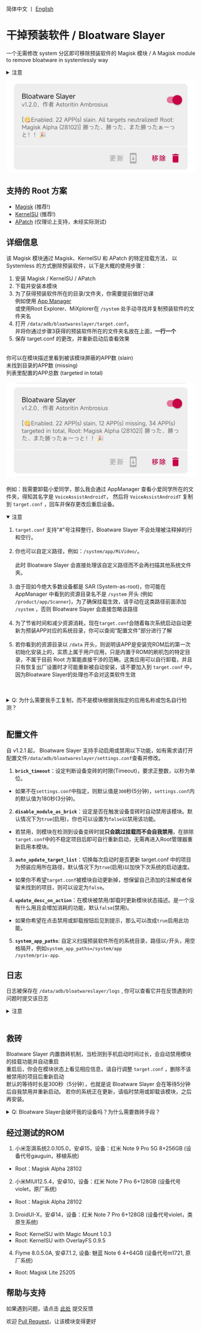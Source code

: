 简体中文 丨 [English](README_EN.md) <br>

# 干掉预装软件 / Bloatware Slayer

一个无需修改 system 分区即可移除预装软件的 Magisk 模块
/ A Magisk module to remove bloatware in systemlessly way

<details>
<summary>注意</summary>
该 Magisk 模块仅能在已解锁 Bootloader 的设备上使用，并且需要特定的 Root 模块管理器 (Magisk、KernelSU、APatch)。
如果你没有 Root 甚至没有解锁 Bootloader，那么该 Magisk 模块无法在你的设备上工作。
</details>

![Bloatware Slayer v1.2.0](webpage/img/bs_work_allclear.jpg)

## 支持的 Root 方案

- [Magisk](https://github.com/topjohnwu/Magisk) (推荐!)
- [KernelSU](https://github.com/tiann/KernelSU) (推荐!)
- [APatch](https://github.com/bmax121/APatch) (仅理论上支持，未经实际测试)

## 详细信息

该 Magisk 模块通过 Magisk、KernelSU 和 APatch 的特定挂载方法，
以 Systemless 的方式删除预装软件，以下是大概的使用步骤：

1. 安装 Magisk / KernelSU / APatch
2. 下载并安装本模块
3. 为了获得预装软件所在的目录/文件夹，你需要提前做好功课<br>
例如使用 [App Manager](https://github.com/MuntashirAkon/AppManager)<br>
或使用Root Explorer、MiXplorer在 <code>/system</code> 处手动寻找并复制预装软件的文件夹名<br>
4. 打开 <code>/data/adb/bloatwareslayer/target.conf</code>，<br>
并将你通过步骤3获得的预装软件所在的文件夹名放在上面，**一行一个**<br>
5. 保存 target.conf 的更改，并重新启动后查看效果<br><br>

你可以在模块描述里看到被该模块屏蔽的APP数 (slain)<br>
未找到目录的APP数 (missing)<br>
列表里配置的APP总数 (targeted in total)<br><br>
![Bloatware Slayer v1.2.0](webpage/img/bs_work_normal.jpg)
<br><br>
例如：我需要卸载小爱同学，那么我会通过 AppManager 查看小爱同学所在的文件夹，得知其名字是 <code>VoiceAssistAndroidT</code>，
然后将 <code>VoiceAssistAndroidT</code> 复制到 <code>target.conf</code> ，回车并保存更改后重启设备。<br>

<details open>
<summary>注意</summary>
<ol>
<li><code>target.conf</code> 支持"#"号注释整行，Bloatware Slayer 不会处理被注释掉的行和空行。</li><br>
<li>你也可以自定义路径，例如：<code>/system/app/MiVideo/</code>。</li><br>
此时 Bloatware Slayer 会直接处理该自定义路径而不会再扫描其他系统文件夹。<br><br>
<li>由于现如今绝大多数设备都是 SAR (System-as-root)，你可能在 AppManager 中看到的资源目录名不是 <code>/system</code> 开头 (例如  <code>/product/app/Scanner</code>)，为了确保挂载生效，请手动在这类路径前面添加 <code>/system</code> ，否则 Bloatware Slayer 会直接忽略该路径</li><br>
<li>为了节省时间和减少资源消耗，现在<code>target.conf</code>会随着每次系统启动自动更新为预装APP对应的系统目录，你可以查阅“配置文件”部分进行了解</li><br>
<li>若你看到的资源目录以 <code>/data</code> 开头，则说明该APP是安装完ROM后的第一次初始化安装上的，实质上属于用户应用，只是内置于ROM的刷机包的特定目录，不属于目前 Root 方案能直接干涉的范畴。这类应用可以自行卸载，并且只有恢复出厂设置时才可能重新被自动安装，请不要加入到 <code>target.conf</code> 中，因为Bloatware Slayer的处理也不会对这类软件生效</li><br>
</ol>
</details><br>

<details>
<summary>Q: 为什么需要我手工复制，而不是模块根据我指定的应用名称或包名自行检测？</summary>

**其一，应用名称和包名并不可靠，依靠这两点查找应用文件夹的效率太低了**。<br>
对于大多数规范的ROM而言，用除了英文以外的其他语言给系统目录/文件夹命名的概率极低，<br>
甚至有不少应用的应用名称跟其所在的系统目录/文件夹名没有任何关系（无论是ROM提供商的疏忽和学艺不精导致的命名细节不规范，还是为了隐藏自己收集用户信息安插的眼线APP的阴暗心思而故意不规范命名）。如果一定要这么匹配，且不说需要大量的数据统计，即使如此，误判率也还是很高。<br><br>
<em>举个例子：有个APP名为系统服务，但是其目录/文件夹名为AdPushService，其包名为com.android.adpromote</em><br><br>
至于包名，请阅读 [【已确认不会添加的功能：检测包名 / Detecting packages name is permanently off the table】](https://github.com/Astoritin/Bloatware_Slayer/issues/6#issuecomment-2693035556)。
<br>

其二，虽然该模块是在 Systemless (不修改系统) 的情况下运行，但是**你始终需要知道并确定自己正在做的事情**，你必须知道自己需要屏蔽掉哪些系统 APP，**而不是照搬别人的列表，出问题了就把责任全部推给本 Magisk 模块**。
</details><br>

## 配置文件

自 v1.2.1 起， Bloatware Slayer 支持手动启用或禁用以下功能，如有需求请打开配置文件<code>/data/adb/bloatwareslayer/settings.conf</code>查看并修改。<br>
1. **<code>brick_timeout</code>**：设定判断设备变砖的时限(Timeout)，要求正整数，以秒为单位。
 - 如果不在<code>settings.conf</code>中指定，则默认值是<code>300</code>秒(5分钟)，<code>settings.conf</code>内的默认值为180秒(3分钟)。
2. **<code>disable_module_as_brick</code>**：设定是否在触发设备变砖时自动禁用该模块。默认情况下为<code>true</code>(启用)，你也可以设置为<code>false</code>以禁用该功能。<br>
 - 若禁用，则模块在检测到设备变砖时就**只会跳过挂载而不会自我禁用**，在排除<code>target.conf</code>中的不稳定项目后即可自行重新启动，无需再进入Root管理器重新启用本模块。<br>
3. **<code>auto_update_target_list</code>**：切换每次启动时是否更新 target.conf 中的项目为预装应用所在路径，默认情况下为<code>true</code>(启用)以加快下次系统的启动速度。<br>
 - 如果你不希望<code>target.conf</code>被模块自动更新掉，想保留自己添加的注解或者保留未找到的项目，则可以设定为<code>false</code>。
4. **<code>update_desc_on_action</code>**：在模块被禁用/卸载时更新模块状态描述。是一个没有什么用且会增加消耗的功能，默认<code>false</code>(禁用)。<br>
 - 如果你希望在点击禁用或卸载按钮后见到提示，那么可以改成<code>true</code>启用此功能。
5. **<code>system_app_paths</code>**: 自定义扫描预装软件所在的系统目录，路径以<code>/</code>开头，用空格隔开，例如<code>system_app_paths=/system/app /system/priv-app</code>.

## 日志

日志被保存在 <code>/data/adb/bloatwareslayer/logs</code> ,
你可以查看它并在反馈遇到的问题时提交该日志<br>
<details><br>
<summary>注意</summary>
<del>log_pfd_(时间戳).txt 是Bloatware Slayer v1.0.9- 的核心功能相关的日志，由于此阶段系统尚未初始化完毕，你看到的日期可能会非常离谱，请不要介意。由于post-fs-data.sh已于 v1.1.0+ 移除，你不应该在反馈问题时提交该日志。</del><br>
<del>log_s_(时间戳).txt 是Bloatware Slayer v1.1.0- 附加功能相关的日志，v1.1.0+ 的核心功能的日志，时间戳已经正常初始化。</del><br>
<del>bs_log_setup_(时间戳).txt 是Bloatware Slayer 刷入时产生的碎片文件，目前……还没有什么大用。</del><br>
bs_log_core_(时间戳).txt 是Bloatware Slayer v1.2.0+ 的核心功能+附加功能相关的日志。<br>
<b>反馈问题时，请直接打包整个logs文件夹后上传。</b>
</details><br>

## 救砖

Bloatware Slayer 内置救砖机制，当检测到手机启动时间过长，会自动禁用模块的挂载功能并自动重启<br>
重启后，你会在模块状态上看见相应信息，请自行调整 <code>target.conf</code> ，删除不该被禁用的项目后重新启动<br>
默认的等待时长是300秒（5分钟），也就是说 Bloatware Slayer 会在等待5分钟后自我禁用并重新启动。
若你的系统正在更新，请临时禁用或卸载该模块，之后再安装。

<details>
<summary>Q: Bloatware Slayer会破坏我的设备吗？为什么需要救砖手段？</summary>
首先，Bloatware Slayer 只是使用了 Magisk 和 KernelSU/APatch 内置的办法，<br>
让这些预装 APP 的文件夹设置为空或者被屏蔽掉，从而使系统不再安装和加载这些软件。<br>
<b>模块本身并不会直接参与修改系统</b><br>
<b>一旦禁止或卸载本模块，所有的更改均会被还原</b><br>
你的系统也不会受到任何损害，正所谓<code>Systemless（不修改系统）</code><br>

即使如此，有些 APP 不应该也不能被随意卸载或屏蔽。
一来是考虑<b>系统稳定性</b>，部分 APP 是必须存在才能维护系统正常的运行秩序的程序，<br>
比如说设置和系统界面是在正常生产环境的设备中必须存在的 APP。<br>
不过，<b>这类 APP 数量其实很稀少</b>，可能整整100个系统 APP 中只有20~30个 APP 属于这一类，<br>
大部分系统 APP 事实上并没有多重要，该动手就动手。<br><br>
二来，某些品牌厂商（MIUI、Huawei、Google）为了持续收集用户信息<br>
会在预装软件中安插一大批看起来 “十分合理” 但是细究起来就是广告毒瘤和信息收集的 APP<br>
(Google Play 服务、Google Assistant、应用商店、SystemHelper、AnalysisCore、Joyose)<br>
这些 APP 被放在系统内置的白名单内，大部分限制对它们而言无效，
最关键的一点是，<br><b>一旦系统检测到它们被卸载或不存在，就直接拒绝开机</b><br>
一直停在开机动画界面或者拒绝提供某些服务。<br><br>
如果你将某些 APP 加入了 <code>target.conf</code> 但是卡在了开机动画甚至是开机第一屏，<br>
要么这些 APP 是<b>维持系统正常运行秩序所必须的 APP</b>，<br>
要么是<b>这些 APP 就是所谓的“一卸载就罢工”的 APP</b><br>
这个时候无论是排除法还是需要进入系统，就需要<b>救砖手段</b>了，以下是一些救砖建议：<br>

1. 对于 <b>Magisk Alpha</b>，当设备<b>两次无法正常进入系统时</b>，<b>在第三次启动就会自动进入安全模式，并禁用所有模块</b>，此时你可以进入并修改 target.conf<br>
2. 对于 <b>KernelSU / APatch</b>，在开机第一屏到开机动画期间可以<b>连续按下音量减键十次左右（连续按，不是长按）</b>,<br>
  只要你的设备的 KernelSU 内核将救砖模式的代码编译在内，那么有大概率进入 KernelSU / APatch 的安全模式，所有模块会被禁用<br>
3. 对于支持第三方 Recovery 的设备，当你使用 Magisk 时，你也可以<b>直接使用这类 Recovery 的模块管理界面，轻松禁用 Bloatware Slayer</b><br>
</details>

## 经过测试的ROM
1. 小米澎湃系统2.0.105.0，安卓15，设备：红米 Note 9 Pro 5G 8+256GB (设备代号gauguin，移植系统)
- Root：Magisk Alpha 28102
2. 小米MIUI12.5.4，安卓10，设备：红米 Note 7 Pro 6+128GB (设备代号violet，原厂系统)
- Root：Magisk Alpha 28102
3. DroidUI-X，安卓14，设备：红米 Note 7 Pro 6+128GB (设备代号violet，类原生系统)
- Root: KernelSU with Magic Mount 1.0.3
- Root: KernelSU with OverlayFS 0.9.5
4. Flyme 8.0.5.0A, 安卓7.1.2, 设备: 魅蓝 Note 6 4+64GB (设备代号m1721, 原厂系统)
- Root: Magisk Lite 25205


## 帮助与支持

如果遇到问题，请点击 [此处](https://github.com/Astoritin/BloatwareSlayer/issues) 提交反馈

欢迎 [Pull Request](https://github.com/Astoritin/BloatwareSlayer/pulls)，让该模块变得更好
